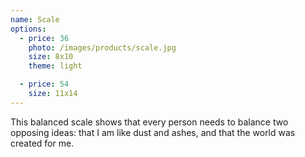 ```yaml
---
name: Scale
options:
  - price: 36
    photo: /images/products/scale.jpg
    size: 8x10
    theme: light

  - price: 54
    size: 11x14
---
```


This balanced scale shows that every person needs to balance two opposing ideas: that I am like dust and ashes, and that the world was created for me.